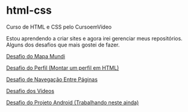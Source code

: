 # html-css
 Curso de HTML e CSS pelo CursoemVídeo


Estou aprendendo a criar sites e agora irei gerenciar meus repositórios.
Alguns dos desafios que mais gostei de fazer.

<a href = "https://ericksouza94.github.io/html-css/Desafios/desafio03/index.html"> Desafio do Mapa Mundi

<a href = "https://ericksouza94.github.io/html-css/Desafios/desafio05/index.html"> Desafio do Perfil (Montar um perfil em HTML)

<a href = "https://ericksouza94.github.io/html-css/Desafios/desafio08/index.html"> Desafio de Navegação Entre Páginas

<a href ="https://ericksouza94.github.io/html-css/Desafios/desafio09/index.html"> Desafio dos Vídeos

<a href = "https://ericksouza94.github.io/html-css/Desafios/desafio10/android.html"> Desafio do Projeto Android (Trabalhando neste ainda)